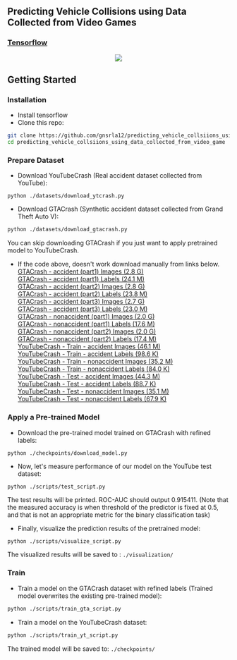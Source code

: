 ## Predicting Vehicle Collisions using Data Collected from Video Games
### [Tensorflow](https://github.com/gnsrla12/predicting-vehicle-collisions-using-data-collected-from-video-games)

<p align="center">
  <img src="movie.gif">
</p>

## Getting Started
### Installation
- Install tensorflow
- Clone this repo:
```bash
git clone https://github.com/gnsrla12/predicting_vehicle_collsiions_using_data_collected_from_video_game
cd predicting_vehicle_collsiions_using_data_collected_from_video_game
```

### Prepare Dataset
- Download YouTubeCrash (Real accident dataset collected from YouTube):
```
python ./datasets/download_ytcrash.py
```
- Download GTACrash (Synthetic accident dataset collected from Grand Theft Auto V):
```bash
python ./datasets/download_gtacrash.py
```
You can skip downloading GTACrash if you just want to apply pretrained model to YouTubeCrash.

- If the code above, doesn't work download manually from links below.
[GTACrash - accident (part1)	Images (2.8 G)](https://drive.google.com/file/d/1xTqFxguYxvF8zf7_e_clAq2GTq1Wi3vC/view)  
[GTACrash - accident (part1)	Labels (24.1 M)](https://drive.google.com/file/d/1LKHVBPeadPzbMZjsXyALD0ERMyayq1vv/view)  
[GTACrash - accident (part2)	Images (2.8 G)]()  
[GTACrash - accident (part2)	Labels (23.8 M)]()  
[GTACrash - accident (part3)	Images (2.7 G)]()  
[GTACrash - accident (part3)	Labels (23.0 M)]()  
[GTACrash - nonaccident (part1)	Images (2.0 G)]()  
[GTACrash - nonaccident (part1)	Labels (17.6 M)]()  
[GTACrash - nonaccident (part2)	Images (2.0 G)]()  
[GTACrash - nonaccident (part2)	Labels (17.4 M)]()  
[YouTubeCrash - Train - accident	Images (46.1 M)]()  
[YouTubeCrash - Train - accident	Labels (98.6 K)]()  
[YouTubeCrash - Train - nonaccident	Images (35.2 M)]()  
[YouTubeCrash - Train - nonaccident	Labels (84.0 K)]()  
[YouTubeCrash - Test - accident	Images (44.3 M)]()  
[YouTubeCrash - Test - accident	Labels (88.7 K)]()  
[YouTubeCrash - Test - nonaccident Images (35.1 M)]()  
[YouTubeCrash - Test - nonaccident Labels (67.9 K)]()  

### Apply a Pre-trained Model
- Download the pre-trained model trained on GTACrash with refined labels:
```
python ./checkpoints/download_model.py
```
- Now, let's measure performance of our model on the YouTube test dataset:
```
python ./scripts/test_script.py
```
The test results will be printed. ROC-AUC should output 0.915411. (Note that the measured accuracy is when threshold of the predictor is fixed at 0.5, and that is not an appropriate metric for the binary classification task)

- Finally, visualize the prediction results of the pretrained model:
```bash
python ./scripts/visualize_script.py
```
The visualized results will be saved to : `./visualization/`

### Train
- Train a model on the GTACrash dataset with refined labels (Trained model overwrites the existing pre-trained model):
```bash
python ./scripts/train_gta_script.py
```

- Train a model on the YouTubeCrash dataset:
```bash
python ./scripts/train_yt_script.py
```

The trained model will be saved to: `./checkpoints/`


